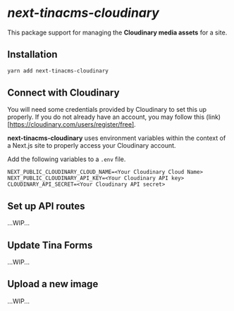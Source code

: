 # _next-tinacms-cloudinary_

This package support for managing the **Cloudinary media assets** for a site.

## Installation

```bash
yarn add next-tinacms-cloudinary
```

## Connect with Cloudinary
You will need some credentials provided by Cloudinary to set this up properly. If you do not already have an account, you may follow this (link)[https://cloudinary.com/users/register/free].

**next-tinacms-cloudinary** uses environment variables within the context of a Next.js site to properly access your Cloudinary account.

Add the following variables to a ```.env``` file.

```
NEXT_PUBLIC_CLOUDINARY_CLOUD_NAME=<Your Cloudinary Cloud Name>
NEXT_PUBLIC_CLOUDINARY_API_KEY=<Your Cloudinary API key>
CLOUDINARY_API_SECRET=<Your Cloudinary API secret>
```

## Set up API routes
...WIP...

## Update Tina Forms
...WIP...

## Upload a new image
...WIP...
